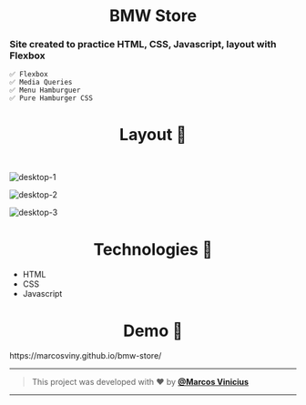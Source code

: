 <h1 align="center">BMW Store</h1>

   <h3>Site created to practice HTML, CSS, Javascript, layout with Flexbox</h3>

    ✅ Flexbox
    ✅ Media Queries
    ✅ Menu Hamburguer
    ✅ Pure Hamburger CSS


<h1 align="center">Layout 🎨</h1>

<br>

![desktop-1](https://user-images.githubusercontent.com/58784661/98323471-9c3b8a00-1fc8-11eb-93f4-81ccc3238403.png)

![desktop-2](https://user-images.githubusercontent.com/58784661/98323426-80d07f00-1fc8-11eb-9f39-1bee9516d90e.png)

![desktop-3](https://user-images.githubusercontent.com/58784661/98323462-9776d600-1fc8-11eb-9918-c9725582b9ac.png)


<h1 align="center">Technologies 🚀</h1>

- HTML
- CSS
- Javascript

<h1 align="center">Demo 🤔</h1>
   https://marcosviny.github.io/bmw-store/

<br>

---

   >This project was developed with ❤️ by **[@Marcos Vinicius](https://www.linkedin.com/in/MarcosViny/)** 

---
